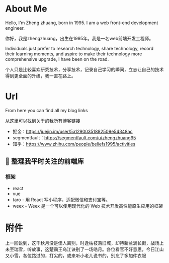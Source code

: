 # About Me

Hello, I'm Zheng zhuang, born in 1995. I am a web front-end development engineer.

你好，我是zhengzhuang，出生在1995年。我是一名web前端开发工程师。

Individuals just prefer to research technology, share technology, record their learning moments, and aspire to make their technology more comprehensive upgrade, I have been on the road.

个人只是比较喜欢研究技术，分享技术，记录自己学习的瞬间，立志让自己的技术得到更全面的升级，我一直在路上。

# Url

From here you can find all my blog links

从这里可以找到关于的我所有博客链接


* 掘金：https://juejin.im/user/5a12900351882509e54348ac
* segmentfault：https://segmentfault.com/u/zhengzhuang95
* 知乎：https://www.zhihu.com/people/beliefs1995/activities


## 🎉 整理我平时关注的前端库

### 框架

* react
* vue
* taro - 用 React 写小程序，适配微信和支付宝等。
* weex - Weex 是一个可以使用现代化的 Web 技术开发高性能原生应用的框架

# 附件

上一回说到，这千秋月没是佳人离别，时逢枯枝落旧城，却待新兰满长街，战场上未至瑞雪，听故事，这楚霸王乌江诀别了一场皓月。各位看官不好意思，今日江山又小雪，各位路过的，打尖的，或来听小老儿说书的，别忘了多加件衣服
